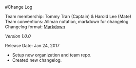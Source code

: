 #Change Log

Team membership: Tommy Tran (Captain) & Harold Lee (Mate)  
Team conventions: Allman notation, markdown for changelog  
Changelog format: [Markdown](https://github.com/adam-p/markdown-here/wiki/Markdown-Cheatsheet) 

*Version 1.0.0*

Release Date: Jan 24, 2017
- Setup new organization and team repo.
- Created new changelog.



